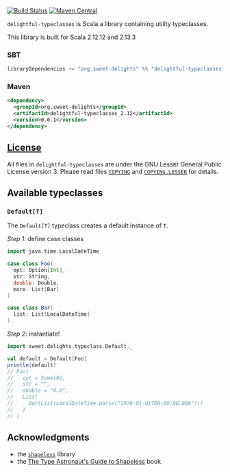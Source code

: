 [![Build Status](https://travis-ci.com/sweet-delights/delightful-typeclasses.svg?branch=master)](https://travis-ci.com/sweet-delights/delightful-typeclasses)
[![Maven Central](https://img.shields.io/maven-central/v/org.sweet-delights/delightful-typeclasses_2.13.svg)](https://maven-badges.herokuapp.com/maven-central/org.sweet-delights/delightful-typeclasses_2.13)

`delightful-typeclasses` is Scala a library containing utility typeclasses.

This library is built for Scala 2.12.12 and 2.13.3

### SBT
```scala
libraryDependencies += "org.sweet-delights" %% "delightful-typeclasses" % "0.0.1"
```

### Maven
```xml
<dependency>
  <groupId>org.sweet-delights</groupId>
  <artifactId>delightful-typeclasses_2.12</artifactId>
  <version>0.0.1</version>
</dependency>
```

## [License](LICENSE.md)

All files in `delightful-typeclasses` are under the GNU Lesser General Public License version 3.
Please read files [`COPYING`](COPYING) and [`COPYING.LESSER`](COPYING.LESSER) for details.

## Available typeclasses

### `Default[T]`

The `Default[T]` typeclass creates a default instance of `T`.

*Step 1*: define case classes

```scala
import java.time.LocalDateTime

case class Foo(
  opt: Option[Int],
  str: String,
  double: Double,
  more: List[Bar]
)

case class Bar(
  list: List[LocalDateTime]
)
```

*Step 2*: instantiate!

```scala
import sweet.delights.typeclass.Default._

val default = Default[Foo]
println(default)
// Foo(
//   opt = Some(0),
//   str = "",
//   double = "0.0",
//   List(
//     Bar(List(LocalDateTime.parse("1970-01-01T00:00:00.000")))
//   )
// )
```

## Acknowledgments

- the [`shapeless`](https://github.com/milessabin/shapeless) library
- the [The Type Astronaut's Guide to Shapeless](https://underscore.io/books/shapeless-guide/) book

